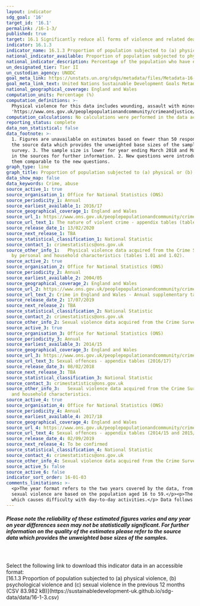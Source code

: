 ```yaml
---
layout: indicator
sdg_goal: '16'
target_id: '16.1'
permalink: /16-1-3/
published: true
target: 16.1 Significantly reduce all forms of violence and related death rates everywhere
indicator: 16.1.3
indicator_name: 16.1.3 Proportion of population subjected to (a) physical violence, (b) psychological violence and (c) sexual violence in the previous 12 months
national_indicator_available: Proportion of population subjected to physical and sexual violence in the previous 12 months
national_indicator_description: Percentage of the population who have experienced physical violence and/or sexual violence in the last 12 months. 
un_designated_tier: Tier II
un_custodian_agency: UNODC
goal_meta_link: https://unstats.un.org/sdgs/metadata/files/Metadata-16-01-03.pdf
goal_meta_link_text: United Nations Sustainable Development Goals Metadata (PDF 217 KB)
national_geographical_coverage: England and Wales
computation_units: Percentage (%)
computation_definitions: >-
  Physical violence for this data includes wounding, assault with minor injury and assault without injury. Sexual violence for this data refers to any sexual violence, including attempts. For details of the CSEW, see the <a href=
  'https://www.ons.gov.uk/peoplepopulationandcommunity/crimeandjustice/methodologies/userguidetocrimestatisticsforenglandandwales'>User guide to crime statistics for England and Wales.</a>
computation_calculations: No calculations were performed in the data acquisition of this indicator as appropriate data was readily available in the final format specified by this indicator.
reporting_status: complete
data_non_statistical: false
data_footnote: >-
  1. Figures are unavailable on estimates based on fewer than 50 respondents. 2. Please note the reliability of these estimated figures varies and any year on year differences seen may not be statistically significant. For further information on the quality of the estimates please refer to
  the source data which provides the unweighted base sizes of the samples. Physical violence - 1. Physical violence includes wounding, assault with minor injury and assault without injury. 2. Data broken down by income is not available for 18/19 as this data was not collected in the
  survey. 3. The sample size is lower for year ending March 2018 and March 2019 due to use of a split-sample experiment. Sexual violence - 1. The sample size is lower between 2010/11 and 2012/13 due to use of a split-sample experiment in these years. Please refer to the publication linked
  in the sources for further information. 2. New questions were introduced into the survey in 2012/13, and estimates from this year onwards are calculated using these new questions. Estimates for earlier years are calculated from the original questions with an adjustment applied to make
  them comparable to the new questions.
graph_type: line
graph_title: Proportion of population subjected to (a) physical or (b) sexual violence in the last 12 months
data_show_map: false
data_keywords: Crime, abuse
source_active_1: true
source_organisation_1: Office for National Statistics (ONS)
source_periodicity_1: Annual
source_earliest_available_1: 2016/17
source_geographical_coverage_1: England and Wales
source_url_1: https://www.ons.gov.uk/peoplepopulationandcommunity/crimeandjustice/datasets/thenatureofviolentcrimeappendixtables
source_url_text_1: The nature of violent crime - appendix tables (tables 1 and 2).
source_release_date_1: 13/02/2020
source_next_release_1: TBA
source_statistical_classification_1: National Statistic
source_contact_1: crimestatistics@ons.gov.uk
source_other_info_1:   Physical violence data acquired from the Crime Survey for England and Wales. See the [nature of violent crime - appendix tables](https://www.ons.gov.uk/peoplepopulationandcommunity/crimeandjustice/datasets/appendixtablesfocusonviolentcrimeandsexualoffences) for 2014/15 and 2015/16 data
  by personal and household characteristics (tables 1.01 and 1.02).
source_active_2: true
source_organisation_2: Office for National Statistics (ONS)
source_periodicity_2: Annual
source_earliest_available_2: 2004/05
source_geographical_coverage_2: England and Wales
source_url_2: https://www.ons.gov.uk/peoplepopulationandcommunity/crimeandjustice/datasets/crimeinenglandandwalesannualsupplementarytables
source_url_text_2: Crime in England and Wales - Annual supplementary tables
source_release_date_2: 17/07/2019
source_next_release_2: TBA
source_statistical_classification_2: National Statistic
source_contact_2: crimestatistics@ons.gov.uk
source_other_info_2: Sexual violence data acquired from the Crime Survey for England and Wales (Supplementary tables S41b and S42b).
source_active_3: true
source_organisation_3: Office for National Statistics (ONS)
source_periodicity_3: Annual
source_earliest_available_3: 2014/15
source_geographical_coverage_3: England and Wales
source_url_3: https://www.ons.gov.uk/peoplepopulationandcommunity/crimeandjustice/datasets/sexualoffencesappendixtables
source_url_text_3: Sexual offences - appendix tables (2016/17)
source_release_date_3: 08/02/2018
source_next_release_3: TBA
source_statistical_classification_3: National Statistic
source_contact_3: crimestatistics@ons.gov.uk
source_other_info_3:   Sexual violence data acquired from the Crime Survey for England and Wales. See the [Sexual offences - appendix tables](https://www.ons.gov.uk/peoplepopulationandcommunity/crimeandjustice/datasets/appendixtablesfocusonviolentcrimeandsexualoffences) for 2014/15 and 2015/16 data by personal
  and household characteristics.
source_active_4: true
source_organisation_4: Office for National Statistics (ONS)
source_periodicity_4: Annual
source_earliest_available_4: 2017/18
source_geographical_coverage_4: England and Wales
source_url_4: https://www.ons.gov.uk/peoplepopulationandcommunity/crimeandjustice/adhocs/10458percentageofadultsaged16to59whowerevictimsofsexualassaultincludingattemptsinthelastyearbyselectedpersonalorhouseholdcharacteristicsandsexyearendingmarch2018csew
source_url_text_4: Sexual offences - appendix tables (2014/15 and 2015/16)
source_release_date_4: 02/09/2019
source_next_release_4: To be confirmed
source_statistical_classification_4: National Statistic
source_contact_4: crimestatistics@ons.gov.uk
source_other_info_4: Sexual violence data acquired from the Crime Survey for England and Wales.
source_active_5: false
source_active_6: false
indicator_sort_order: 16-01-03
comments_limitations: >-
  <p>The year format refers to the two years covered by the data, from April of the first year to March of the following year. For example, 2018/19 covers the period of April 2018 to March 2019.</p><p>Figures on physical violence are based on the population aged 16 and above. Figures on
  sexual violence are based on the population aged 16 to 59.</p><p>The definition of disability used is consistent with the core definition of disability under the Equality Act 2010. A person is considered to have a disability if they have a long-standing illness, disability or impairment
  which causes difficulty with day-to-day activities.</p> Data follows the UN specification for this indicator. This indicator has been identified in collaboration with topic experts.
---
```

<h5>Please note the reliability of these estimated figures varies and any year on year differences seen may not be statistically significant. For further information on the quality of the estimates please refer to the source data which provides the unweighted base sizes of the samples.</h5><br><br>Select the following link to download this indicator data in an accessible format:<br>[16.1.3 Proportion of population subjected to (a) physical violence, (b) psychological violence and (c) sexual violence in the previous 12 months (CSV 83.982 kB)](https://sustainabledevelopment-uk.github.io/sdg-data/data/16-1-3.csv)